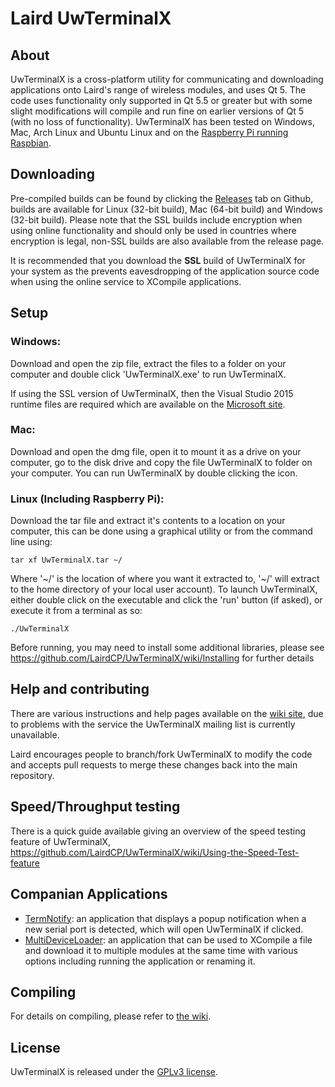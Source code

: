 # Laird UwTerminalX

## About

UwTerminalX is a cross-platform utility for communicating and downloading applications onto Laird's range of wireless modules, and uses Qt 5. The code uses functionality only supported in Qt 5.5 or greater but with some slight modifications will compile and run fine on earlier versions of Qt 5 (with no loss of functionality). UwTerminalX has been tested on Windows, Mac, Arch Linux and Ubuntu Linux and on the [Raspberry Pi running Raspbian](http://uwterminalx.no-ip.org/Github/rpi.png).

## Downloading

Pre-compiled builds can be found by clicking the [Releases](https://github.com/LairdCP/UwTerminalX/releases) tab on Github, builds are available for Linux (32-bit build), Mac (64-bit build) and Windows (32-bit build). Please note that the SSL builds include encryption when using online functionality and should only be used in countries where encryption is legal, non-SSL builds are also available from the release page.

It is recommended that you download the **SSL** build of UwTerminalX for your system as the prevents eavesdropping of the application source code when using the online service to XCompile applications.

## Setup

### Windows:

Download and open the zip file, extract the files to a folder on your computer and double click 'UwTerminalX.exe' to run UwTerminalX.

If using the SSL version of UwTerminalX, then the Visual Studio 2015 runtime files are required which are available on the [Microsoft site](https://www.microsoft.com/en-gb/download/details.aspx?id=48145).

### Mac:

Download and open the dmg file, open it to mount it as a drive on your computer, go to the disk drive and copy the file UwTerminalX to folder on your computer. You can run UwTerminalX by double clicking the icon.

### Linux (Including Raspberry Pi):

Download the tar file and extract it's contents to a location on your computer, this can be done using a graphical utility or from the command line using:

	tar xf UwTerminalX.tar ~/

Where '\~/' is the location of where you want it extracted to, '\~/' will extract to the home directory of your local user account). To launch UwTerminalX, either double click on the executable and click the 'run' button (if asked), or execute it from a terminal as so:

	./UwTerminalX

Before running, you may need to install some additional libraries, please see https://github.com/LairdCP/UwTerminalX/wiki/Installing for further details

## Help and contributing

There are various instructions and help pages available on the [wiki site](https://github.com/LairdCP/UwTerminalX/wiki/), due to problems with the service the UwTerminalX mailing list is currently unavailable.

Laird encourages people to branch/fork UwTerminalX to modify the code and accepts pull requests to merge these changes back into the main repository.

## Speed/Throughput testing

There is a quick guide available giving an overview of the speed testing feature of UwTerminalX, https://github.com/LairdCP/UwTerminalX/wiki/Using-the-Speed-Test-feature

## Companian Applications

 * [TermNotify](https://github.com/LairdCP/TermNotify): an application that displays a popup notification when a new serial port is detected, which will open UwTerminalX if clicked.
 * [MultiDeviceLoader](https://github.com/LairdCP/MultiDeviceLoader): an application that can be used to XCompile a file and download it to multiple modules at the same time with various options including running the application or renaming it.

## Compiling

For details on compiling, please refer to [the wiki](https://github.com/LairdCP/UwTerminalX/wiki/Compiling).

## License

UwTerminalX is released under the [GPLv3 license](https://github.com/LairdCP/UwTerminalX/blob/master/LICENSE).